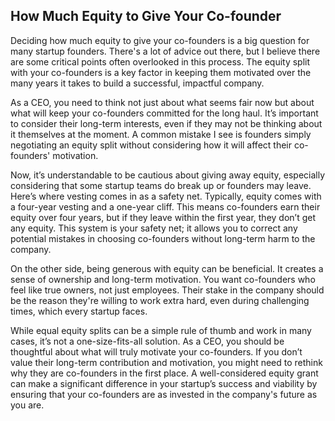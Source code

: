 ## How Much Equity to Give Your Co-founder

Deciding how much equity to give your co-founders is a big question for many startup founders. There's a lot of advice out there, but I believe there are some critical points often overlooked in this process. The equity split with your co-founders is a key factor in keeping them motivated over the many years it takes to build a successful, impactful company.

As a CEO, you need to think not just about what seems fair now but about what will keep your co-founders committed for the long haul. It’s important to consider their long-term interests, even if they may not be thinking about it themselves at the moment. A common mistake I see is founders simply negotiating an equity split without considering how it will affect their co-founders' motivation.

Now, it’s understandable to be cautious about giving away equity, especially considering that some startup teams do break up or founders may leave. Here’s where vesting comes in as a safety net. Typically, equity comes with a four-year vesting and a one-year cliff. This means co-founders earn their equity over four years, but if they leave within the first year, they don’t get any equity. This system is your safety net; it allows you to correct any potential mistakes in choosing co-founders without long-term harm to the company.

On the other side, being generous with equity can be beneficial. It creates a sense of ownership and long-term motivation. You want co-founders who feel like true owners, not just employees. Their stake in the company should be the reason they're willing to work extra hard, even during challenging times, which every startup faces.

While equal equity splits can be a simple rule of thumb and work in many cases, it’s not a one-size-fits-all solution. As a CEO, you should be thoughtful about what will truly motivate your co-founders. If you don’t value their long-term contribution and motivation, you might need to rethink why they are co-founders in the first place. A well-considered equity grant can make a significant difference in your startup’s success and viability by ensuring that your co-founders are as invested in the company's future as you are.




